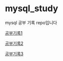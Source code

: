 # mysql_study
mysql 공부 기록 repo입니다

[공부기록1](https://leezzangmin.tistory.com/24)

[공부기록2](https://leezzangmin.tistory.com/25)

[공부기록3](https://leezzangmin.tistory.com/26)
